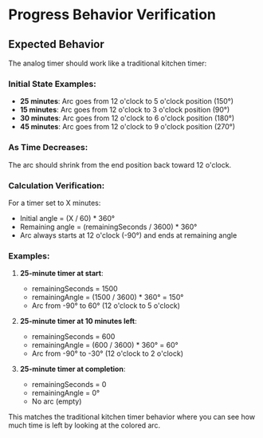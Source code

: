# Progress Behavior Verification

## Expected Behavior

The analog timer should work like a traditional kitchen timer:

### Initial State Examples:
- **25 minutes**: Arc goes from 12 o'clock to 5 o'clock position (150°)
- **15 minutes**: Arc goes from 12 o'clock to 3 o'clock position (90°)  
- **30 minutes**: Arc goes from 12 o'clock to 6 o'clock position (180°)
- **45 minutes**: Arc goes from 12 o'clock to 9 o'clock position (270°)

### As Time Decreases:
The arc should shrink from the end position back toward 12 o'clock.

### Calculation Verification:
For a timer set to X minutes:
- Initial angle = (X / 60) * 360°
- Remaining angle = (remainingSeconds / 3600) * 360°
- Arc always starts at 12 o'clock (-90°) and ends at remaining angle

### Examples:
1. **25-minute timer at start**: 
   - remainingSeconds = 1500
   - remainingAngle = (1500 / 3600) * 360° = 150°
   - Arc from -90° to 60° (12 o'clock to 5 o'clock)

2. **25-minute timer at 10 minutes left**:
   - remainingSeconds = 600  
   - remainingAngle = (600 / 3600) * 360° = 60°
   - Arc from -90° to -30° (12 o'clock to 2 o'clock)

3. **25-minute timer at completion**:
   - remainingSeconds = 0
   - remainingAngle = 0°
   - No arc (empty)

This matches the traditional kitchen timer behavior where you can see how much time is left by looking at the colored arc.
